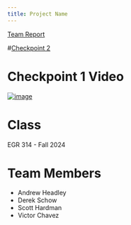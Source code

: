 ```yaml
---
title: Project Name
---
```


[Team Report](/report.md)

#[Checkpoint 2](/checkpoint2.md)


# Checkpoint 1 Video
[![image](https://github.com/user-attachments/assets/9f7633fb-e993-4c58-b517-bd5875deb1e7)](https://www.youtube.com/watch?v=BzNZRsTqQd8)


# Class

EGR 314 - Fall 2024

# Team Members

* Andrew Headley
* Derek Schow
* Scott Hardman
* Victor Chavez
